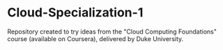 # Cloud-Specialization-1
Repository created to try ideas from the "Cloud Computing Foundations" course (available on Coursera), delivered by Duke University.
